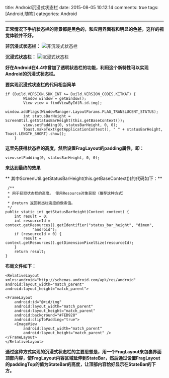 title: Android沉浸式状态栏 
date: 2015-08-05 10:12:14
comments: true
tags: [Android,随笔]
categories: Android

---
   **正常情况下手机状态栏的背景都是黑色的，和应用界面有和明显的色差，这样的视觉体验并不好。**

**非沉浸式状态栏：**
 ![非沉浸式状态栏](http://i.imgur.com/0fYNAK9.png) 


**沉浸式状态栏：**
 ![沉浸式状态栏](http://i.imgur.com/e0QBW8v.png)  

   
**好在Android在4.4中曾加了透明状态栏的功能，利用这个新特性可以实现Android的沉浸式状态栏。**

**要实现沉浸式状态栏的代码相当简单**
	
	if (Build.VERSION.SDK_INT >= Build.VERSION_CODES.KITKAT) {
            Window window = getWindow();
            View view = findViewById(R.id.img);
            window.addFlags(WindowManager.LayoutParams.FLAG_TRANSLUCENT_STATUS);
            int statusBarHeight = ScreenUtil.getStatusBarHeight(this.getBaseContext());
            view.setPadding(0, statusBarHeight, 0, 0);
            Toast.makeText(getApplicationContext(), " " + statusBarHeight, Toast.LENGTH_SHORT).show();
        }

**这里先获得状态栏的高度，然后设置FragLayout的padding属性，即：**

	view.setPadding(0, statusBarHeight, 0, 0);
**来达到最终的效果**

** 其中ScreenUtil.getStatusBarHeight(this.getBaseContext())的代码如下：**

	 /**
     * 用于获取状态栏的高度。 使用Resource对象获取（推荐这种方式）
     *
     * @return 返回状态栏高度的像素值。
     */
    public static int getStatusBarHeight(Context context) {
        int result = 0;
        int resourceId = context.getResources().getIdentifier("status_bar_height", "dimen",
                "android");
        if (resourceId > 0) {
            result = context.getResources().getDimensionPixelSize(resourceId);
        }
        return result;
    }
   
**布局文件如下：**


	<RelativeLayout xmlns:android="http://schemas.android.com/apk/res/android"
    android:layout_width="match_parent"
    android:layout_height="match_parent">

    <FrameLayout
        android:id="@+id/img"
        android:layout_width="match_parent"
        android:layout_height="match_parent"
        android:background="#FED928"
        android:clipToPadding="true">
        <ImageView
            android:layout_width="match_parent"
            android:layout_height="match_parent" />
    </FrameLayout>
	</RelativeLayout>

**通过这种方式实现的沉浸式状态栏的主要思想是，用一个FragLayout来包裹界面顶部内容，使FragLayout内容区域延伸到StateBar，然后通过设置FragLayout的paddingTop的值为StateBar的高度，让顶部内容恰好显示在StateBar的下方。**




